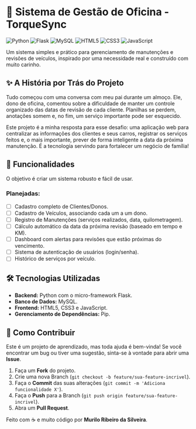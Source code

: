 # 🚗 Sistema de Gestão de Oficina - TorqueSync

![Python](https://img.shields.io/badge/Python-3776AB?style=for-the-badge&logo=python&logoColor=white)
![Flask](https://img.shields.io/badge/Flask-000000?style=for-the-badge&logo=flask&logoColor=white)
![MySQL](https://img.shields.io/badge/MySQL-4479A1?style=for-the-badge&logo=mysql&logoColor=white)
![HTML5](https://img.shields.io/badge/HTML5-E34F26?style=for-the-badge&logo=html5&logoColor=white)
![CSS3](https://img.shields.io/badge/CSS3-1572B6?style=for-the-badge&logo=css3&logoColor=white)
![JavaScript](https://img.shields.io/badge/JavaScript-F7DF1E?style=for-the-badge&logo=javascript&logoColor=black)

Um sistema simples e prático para gerenciamento de manutenções e revisões de veículos, inspirado por uma necessidade real e construído com muito carinho.

## ✨ A História por Trás do Projeto

Tudo começou com uma conversa com meu pai durante um almoço. Ele, dono de oficina, comentou sobre a dificuldade de manter um controle organizado das datas de revisão de cada cliente. Planilhas se perdem, anotações somem e, no fim, um serviço importante pode ser esquecido.

Este projeto é a minha resposta para esse desafio: uma aplicação web para centralizar as informações dos clientes e seus carros, registrar os serviços feitos e, o mais importante, prever de forma inteligente a data da próxima manutenção. É a tecnologia servindo para fortalecer um negócio de família!

## 🚀 Funcionalidades

O objetivo é criar um sistema robusto e fácil de usar.

### Planejadas:
- [ ] Cadastro completo de Clientes/Donos.
- [ ] Cadastro de Veículos, associando cada um a um dono.
- [ ] Registro de Manutenções (serviços realizados, data, quilometragem).
- [ ] Cálculo automático da data da próxima revisão (baseado em tempo e KM).
- [ ] Dashboard com alertas para revisões que estão próximas do vencimento.
- [ ] Sistema de autenticação de usuários (login/senha).
- [ ] Histórico de serviços por veículo.

## 🛠️ Tecnologias Utilizadas

* **Backend:** Python com o micro-framework Flask.
* **Banco de Dados:** MySQL.
* **Frontend:** HTML5, CSS3 e JavaScript.
* **Gerenciamento de Dependências:** Pip.

## 🤝 Como Contribuir

Este é um projeto de aprendizado, mas toda ajuda é bem-vinda! Se você encontrar um bug ou tiver uma sugestão, sinta-se à vontade para abrir uma **Issue**.

1.  Faça um **Fork** do projeto.
2.  Crie uma nova Branch (`git checkout -b feature/sua-feature-incrivel`).
3.  Faça o **Commit** das suas alterações (`git commit -m 'Adiciona funcionalidade X'`).
4.  Faça o **Push** para a Branch (`git push origin feature/sua-feature-incrivel`).
5.  Abra um **Pull Request**.

Feito com ☕ e muito código por **Murilo Ribeiro da Silveira**.
